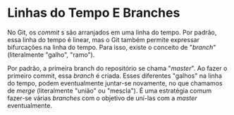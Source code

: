 # Linhas do Tempo E Branches

No Git, os _commit_ s são arranjados em uma linha do tempo. Por padrão, essa
linha do tempo é linear, mas o Git também permite expressar bifurcações na linha
do tempo. Para isso, existe o conceito de "_branch_" (literalmente "galho",
"ramo").

Por padrão, a primeira branch do repositório se chama "_master_". Ao fazer o
primeiro commit, essa _branch_ é criada. Esses diferentes "galhos" na linha do
tempo, podem eventualmente juntar-se novamente, no que chamamos de _merge_
(literalmente "união" ou "mescla"). É uma estratégia comum fazer-se várias
_branches_ com o objetivo de uní-las com a _master_ eventualmente.
